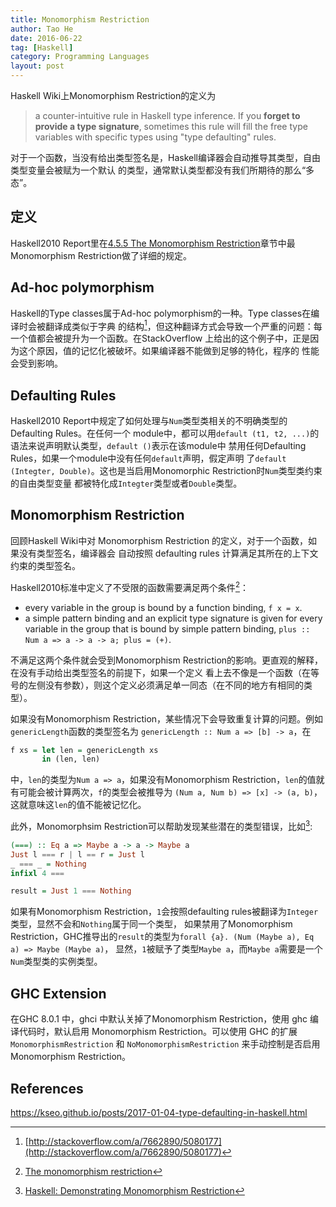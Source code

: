 ```yaml
---
title: Monomorphism Restriction
author: Tao He
date: 2016-06-22
tag: [Haskell]
category: Programming Languages
layout: post
---
```


Haskell Wiki上Monomorphism Restriction的定义为

> a counter-intuitive rule in Haskell type inference. If you **forget to provide a type
> signature**, sometimes this rule will fill the free type variables with specific types using
> "type defaulting" rules.

<!--more-->

对于一个函数，当没有给出类型签名是，Haskell编译器会自动推导其类型，自由类型变量会被赋为一个默认
的类型，通常默认类型都没有我们所期待的那么“多态”。

定义
----

Haskell2010 Report里在[4.5.5 The Monomorphism Restriction](https://www.haskell.org/onlinereport/haskell2010/haskellch4.html#x10-930004.5.5)章节中最Monomorphism Restriction做了详细的规定。

Ad-hoc polymorphism
-------------------

Haskell的Type classes属于Ad-hoc polymorphism的一种。Type classes在编译时会被翻译成类似于字典
的结构[^1]，但这种翻译方式会导致一个严重的问题：每一个值都会被提升为一个函数。在StackOverflow
上给出的这个例子中，正是因为这个原因，值的记忆化被破坏。如果编译器不能做到足够的特化，程序的
性能会受到影响。

Defaulting Rules
----------------

Haskell2010 Report中规定了如何处理与`Num`类型类相关的不明确类型的Defaulting Rules。在任何一个
module中，都可以用`default (t1, t2, ...)`的语法来说声明默认类型，`default ()`表示在该module中
禁用任何Defaulting Rules，如果一个module中没有任何`default`声明，假定声明
了`default (Integter, Double)`。这也是当启用Monomorphic Restriction时`Num`类型类约束的自由类型变量
都被特化成`Integter`类型或者`Double`类型。

Monomorphism Restriction
------------------------

回顾Haskell Wiki中对 Monomorphism Restriction 的定义，对于一个函数，如果没有类型签名，编译器会
自动按照 defaulting rules 计算满足其所在的上下文约束的类型签名。

Haskell2010标准中定义了不受限的函数需要满足两个条件[^2]：

+ every variable in the group is bound by a function binding, `f x = x`.
+ a simple pattern binding and an explicit type signature is given for every variable in the group that is bound by
  simple pattern binding, `plus :: Num a => a -> a -> a; plus = (+)`.

不满足这两个条件就会受到Monomorphism Restriction的影响。更直观的解释，在没有手动给出类型签名的前提下，如果一个定义
看上去不像是一个函数（在等号的左侧没有参数），则这个定义必须满足单一同态（在不同的地方有相同的类型）。

如果没有Monomorphism Restriction，某些情况下会导致重复计算的问题。例如`genericLength`函数的类型签名为
`genericLength :: Num a => [b] -> a`，在

~~~haskell
f xs = let len = genericLength xs
       in (len, len)
~~~

中，`len`的类型为`Num a => a`，如果没有Monomorphism Restriction，`len`的值就有可能会被计算两次，`f`的类型会被推导为
`(Num a, Num b) => [x] -> (a, b)`，这就意味这`len`的值不能被记忆化。



此外，Monomorphsim Restriction可以帮助发现某些潜在的类型错误，比如[^3]:

~~~haskell
(===) :: Eq a => Maybe a -> a -> Maybe a
Just l === r | l == r = Just l
_ === _ = Nothing
infixl 4 ===

result = Just 1 === Nothing
~~~

如果有Monomorphism Restriction，`1`会按照defaulting rules被翻译为`Integer`类型，显然不会和`Nothing`属于同一个类型，
如果禁用了Monomorphism Restriction，GHC推导出的`result`的类型为`forall {a}. (Num (Maybe a), Eq a) => Maybe (Maybe a)`，
显然，`1`被赋予了类型`Maybe a`，而`Maybe a`需要是一个`Num`类型类的实例类型。

GHC Extension
-------------

在GHC 8.0.1 中，ghci 中默认关掉了Monomorphism Restriction，使用 ghc 编译代码时，默认启用
Monomorphism Restriction。可以使用 GHC 的扩展 `MonomorphismRestriction` 和 `NoMonomorphismRestriction`
来手动控制是否启用 Monomorphism Restriction。

References
----------

[^1]: [http://stackoverflow.com/a/7662890/5080177](http://stackoverflow.com/a/7662890/5080177)
[^2]: [The monomorphism restriction](https://www.haskell.org/onlinereport/haskell2010/haskellch4.html#x10-930004.5.5)
[^3]: [Haskell: Demonstrating Monomorphism Restriction](https://gist.github.com/CMCDragonkai/5cce00f732fcac0ec026)


https://kseo.github.io/posts/2017-01-04-type-defaulting-in-haskell.html
